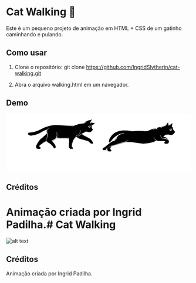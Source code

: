 # Cat Walking 🐾

Este é um pequeno projeto de animação em HTML + CSS de um gatinho caminhando e pulando.

## Como usar

1. Clone o repositório:
    git clone https://github.com/IngridSlytherin/cat-walking.git

2. Abra o arquivo walking.html em um navegador.

## Demo

<img src="screenshot.png" alt="Cat Walking Demo" width="600"/>

## Créditos

Animação criada por Ingrid Padilha.# Cat Walking
=======
![alt text](image.png)

## Créditos

Animação criada por Ingrid Padilha.

